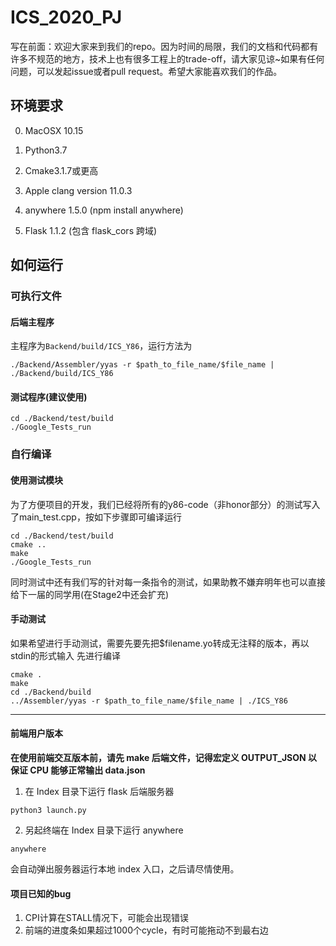# ICS_2020_PJ

写在前面：欢迎大家来到我们的repo。因为时间的局限，我们的文档和代码都有许多不规范的地方，技术上也有很多工程上的trade-off，请大家见谅~如果有任何问题，可以发起issue或者pull request。希望大家能喜欢我们的作品。

## 环境要求

0. MacOSX 10.15

1. Python3.7

2. Cmake3.1.7或更高

3. Apple clang version 11.0.3 

4. anywhere 1.5.0 (npm install anywhere)

5. Flask 1.1.2 (包含 flask_cors 跨域)

## 如何运行

### 可执行文件

#### 后端主程序

主程序为`Backend/build/ICS_Y86`，运行方法为

```shell script
./Backend/Assembler/yyas -r $path_to_file_name/$file_name | ./Backend/build/ICS_Y86
```

#### 测试程序(建议使用)

```shell script
cd ./Backend/test/build
./Google_Tests_run 
```

### 自行编译

#### 使用测试模块

为了方便项目的开发，我们已经将所有的y86-code（非honor部分）的测试写入了main_test.cpp，按如下步骤即可编译运行

```shell script
cd ./Backend/test/build
cmake ..
make 
./Google_Tests_run 
```

同时测试中还有我们写的针对每一条指令的测试，如果助教不嫌弃明年也可以直接给下一届的同学用(在Stage2中还会扩充)

#### 手动测试

如果希望进行手动测试，需要先要先把$filename.yo转成无注释的版本，再以stdin的形式输入
先进行编译

```shell script
cmake .
make
cd ./Backend/build
../Assembler/yyas -r $path_to_file_name/$file_name | ./ICS_Y86 
```

---

#### 前端用户版本

**在使用前端交互版本前，请先 make 后端文件，记得宏定义 OUTPUT_JSON 以保证 CPU 能够正常输出 data.json**

1. 在 Index 目录下运行 flask 后端服务器

```shell
python3 launch.py
```

2. 另起终端在 Index 目录下运行 anywhere

```shell
anywhere
```

会自动弹出服务器运行本地 index 入口，之后请尽情使用。

#### 项目已知的bug
1. CPI计算在STALL情况下，可能会出现错误
2. 前端的进度条如果超过1000个cycle，有时可能拖动不到最右边
